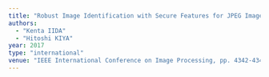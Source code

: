```yaml
---
title: "Robust Image Identification with Secure Features for JPEG Images"
authors:
  - "Kenta IIDA"
  - "Hitoshi KIYA"
year: 2017
type: "international"
venue: "IEEE International Conference on Image Processing, pp. 4342-4346, Beijing, China, 2017-09-20."
---
```

